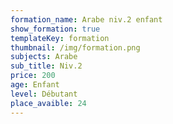 ```yaml
---
formation_name: Arabe niv.2 enfant
show_formation: true
templateKey: formation
thumbnail: /img/formation.png
subjects: Arabe
sub_title: Niv.2
price: 200
age: Enfant
level: Débutant
place_avaible: 24
---
```

